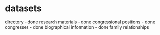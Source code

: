 # datasets
directory - done
research materials - done
congressional positions - done
congresses - done
biographical information - done
family relationships